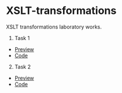 # XSLT-transformations

XSLT transformations laboratory works.

1. Task 1
  * [Preview](https://yuniyakim.github.io/XSLT-transformations/Task%201/math.xml)
  * [Code](https://github.com/yuniyakim/XSLT-transformations/tree/main/Task%201)

2. Task 2
  * [Preview](https://yuniyakim.github.io/XSLT-transformations/Task%202/svg.xml)
  * [Code](https://github.com/yuniyakim/XSLT-transformations/tree/main/Task%202)
